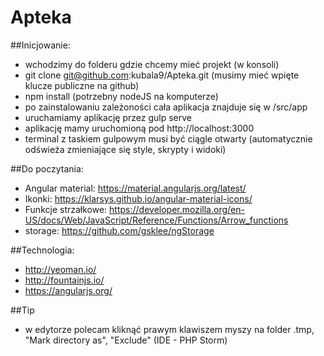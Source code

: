 # Apteka

##Inicjowanie:
* wchodzimy do folderu gdzie chcemy mieć projekt (w konsoli)
* git clone git@github.com:kubala9/Apteka.git (musimy mieć wpięte klucze publiczne na github)
* npm install (potrzebny nodeJS na komputerze)
* po zainstalowaniu zależoności cała aplikacja znajduje się w /src/app
* uruchamiamy aplikację przez gulp serve
* aplikację mamy uruchomioną pod http://localhost:3000
* terminal z taskiem gulpowym musi być ciągle otwarty (automatycznie odświeża zmieniające się style, skrypty i widoki)

##Do poczytania:
* Angular material: https://material.angularjs.org/latest/
* Ikonki: https://klarsys.github.io/angular-material-icons/
* Funkcje strzałkowe: https://developer.mozilla.org/en-US/docs/Web/JavaScript/Reference/Functions/Arrow_functions
* storage: https://github.com/gsklee/ngStorage

##Technologia:
* http://yeoman.io/
* http://fountainjs.io/
* https://angularjs.org/


##Tip
* w edytorze polecam kliknąć prawym klawiszem myszy na folder .tmp, "Mark directory as", "Exclude" (IDE - PHP Storm)